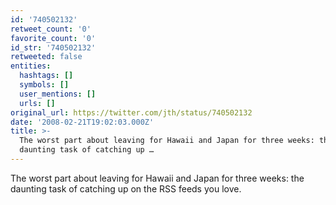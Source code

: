```yaml
---
id: '740502132'
retweet_count: '0'
favorite_count: '0'
id_str: '740502132'
retweeted: false
entities:
  hashtags: []
  symbols: []
  user_mentions: []
  urls: []
original_url: https://twitter.com/jth/status/740502132
date: '2008-02-21T19:02:03.000Z'
title: >-
  The worst part about leaving for Hawaii and Japan for three weeks: the
  daunting task of catching up …
---
```


The worst part about leaving for Hawaii and Japan for three weeks: the daunting task of catching up on the RSS feeds you love.